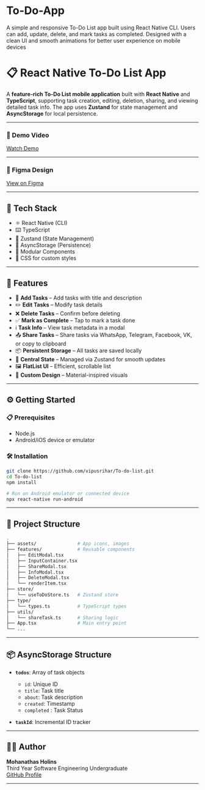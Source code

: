 # To-Do-App
A simple and responsive To-Do List app built using React Native CLI. Users can add, update, delete, and mark tasks as completed. Designed with a clean UI and smooth animations for better user experience on mobile devices

# 📋 React Native To-Do List App

A **feature-rich To-Do List mobile application** built with **React Native** and **TypeScript**, supporting task creation, editing, deletion, sharing, and viewing detailed task info. The app uses **Zustand** for state management and **AsyncStorage** for local persistence.

---

### 🎥 Demo Video

[Watch Demo](readmefiles/Video.mp4)


---


### 🎨 Figma Design

[View on Figma](https://www.figma.com/design/0voUh3g2fDdGMbKNibqygj/To-Do-List--Community-?node-id=42-188)

---

## 🧰 Tech Stack

- ⚛️ React Native (CLI)
- ⌨️ TypeScript
- 🐻 Zustand (State Management)
- 💾 AsyncStorage (Persistence)
- 🧩 Modular Components
- 🎨 CSS for custom styles

---

## 🚀 Features

- 📝 **Add Tasks** – Add tasks with title and description  
- ✏️ **Edit Tasks** – Modify task details  
- ❌ **Delete Tasks** – Confirm before deleting  
- ✅ **Mark as Complete** – Tap to mark a task done  
- ℹ️ **Task Info** – View task metadata in a modal  
- 📤 **Share Tasks** – Share tasks via WhatsApp, Telegram, Facebook, VK, or copy to clipboard  
- 📦 **Persistent Storage** – All tasks are saved locally  
- 🧠 **Central State** – Managed via Zustand for smooth updates  
- 🖼️ **FlatList UI** – Efficient, scrollable list  
- 🎨 **Custom Design** – Material-inspired visuals

---

## ⚙️ Getting Started

### 📋 Prerequisites

- Node.js
- Android/iOS device or emulator

### 🛠️ Installation

```bash
git clone https://github.com/vipusrihar/To-do-list.git
cd To-do-list
npm install

# Run on Android emulator or connected device
npx react-native run-android
```

---

## 📁 Project Structure

```bash
.
├── assets/               # App icons, images
├── features/             # Reusable components
│   ├── EditModal.tsx
│   ├── InputContainer.tsx
│   ├── ShareModal.tsx
│   ├── InfoModal.tsx
│   ├── DeleteModal.tsx
│   └── renderItem.tsx
├── store/
│   └── useToDoStore.ts   # Zustand store
├── type/
│   └── types.ts          # TypeScript types
├── utils/
│   └── shareTask.ts      # Sharing logic
├── App.tsx               # Main entry point
└── ...
```

---

## 📦 AsyncStorage Structure

- **`todos`**: Array of task objects  
  - `id`: Unique ID  
  - `title`: Task title  
  - `about`: Task description  
  - `created`: Timestamp  
  - `completed` : Task Status

- **`taskId`**: Incremental ID tracker

---

## 👩‍💻 Author

**Mohanathas Holins**  
Third Year Software Engineering Undergraduate  
[GitHub Profile](https://github.com/holibhai)

---

 


